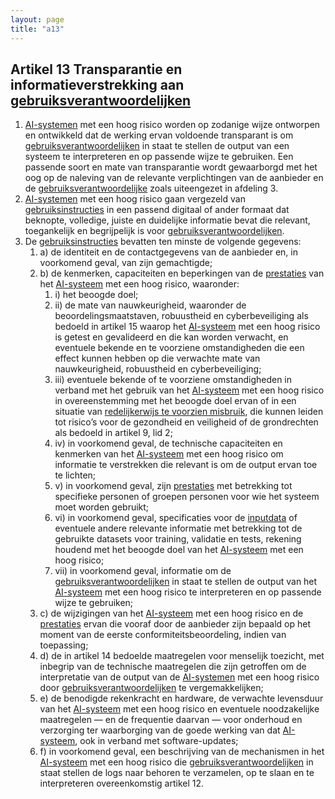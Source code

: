 ```yaml
---
layout: page
title: "a13"
---
```


## Artikel 13 Transparantie en informatieverstrekking aan [gebruiksverantwoordelijken](a3.md#^gebruiksverantwoordelijke)

1. [AI-systemen](a3.md#^ai-systeem) met een hoog risico worden op zodanige wijze ontworpen en ontwikkeld dat de werking ervan voldoende transparant is om [gebruiksverantwoordelijken](a3.md#^gebruiksverantwoordelijke) in staat te stellen de output van een systeem te interpreteren en op passende wijze te gebruiken. Een passende soort en mate van transparantie wordt gewaarborgd met het oog op de naleving van de relevante verplichtingen van de aanbieder en de [gebruiksverantwoordelijke](a3.md#^gebruiksverantwoordelijke) zoals uiteengezet in afdeling 3.
2. [AI-systemen](a3.md#^ai-systeem) met een hoog risico gaan vergezeld van [gebruiksinstructies](a3.md#^instructies) in een passend digitaal of ander formaat dat beknopte, volledige, juiste en duidelijke informatie bevat die relevant, toegankelijk en begrijpelijk is voor [gebruiksverantwoordelijken](a3.md#^gebruiksverantwoordelijke).
3. De [gebruiksinstructies](a3.md#^instructies) bevatten ten minste de volgende gegevens:
	1. a) de identiteit en de contactgegevens van de aanbieder en, in voorkomend geval, van zijn gemachtigde;
	2. b) de kenmerken, capaciteiten en beperkingen van de [prestaties](a3.md#^prestaties) van het [AI-systeem](a3.md#^ai-systeem) met een hoog risico, waaronder:
		1. i) het beoogde doel;
		2. ii) de mate van nauwkeurigheid, waaronder de beoordelingsmaatstaven, robuustheid en cyberbeveiliging als bedoeld in artikel 15 waarop het [AI-systeem](a3.md#^ai-systeem) met een hoog risico is getest en gevalideerd en die kan worden verwacht, en eventuele bekende en te voorziene omstandigheden die een effect kunnen hebben op die verwachte mate van nauwkeurigheid, robuustheid en cyberbeveiliging;
		3. iii) eventuele bekende of te voorziene omstandigheden in verband met het gebruik van het [AI-systeem](a3.md#^ai-systeem) met een hoog risico in overeenstemming met het beoogde doel ervan of in een situatie van [redelijkerwijs te voorzien misbruik](a3.md#^vzmisbruik), die kunnen leiden tot risico’s voor de gezondheid en veiligheid of de grondrechten als bedoeld in artikel 9, lid 2;
		4. iv) in voorkomend geval, de technische capaciteiten en kenmerken van het [AI-systeem](a3.md#^ai-systeem) met een hoog risico om informatie te verstrekken die relevant is om de output ervan toe te lichten;
		5. v) in voorkomend geval, zijn [prestaties](a3.md#^prestaties) met betrekking tot specifieke personen of groepen personen voor wie het systeem moet worden gebruikt;
		6. vi) in voorkomend geval, specificaties voor de [inputdata](a3.md#^idata) of eventuele andere relevante informatie met betrekking tot de gebruikte datasets voor training, validatie en tests, rekening houdend met het beoogde doel van het [AI-systeem](a3.md#^ai-systeem) met een hoog risico;
		7. vii) in voorkomend geval, informatie om de [gebruiksverantwoordelijken](a3.md#^gebruiksverantwoordelijke) in staat te stellen de output van het [AI-systeem](a3.md#^ai-systeem) met een hoog risico te interpreteren en op passende wijze te gebruiken;
	3. c) de wijzigingen van het [AI-systeem](a3.md#^ai-systeem) met een hoog risico en de [prestaties](a3.md#^prestaties) ervan die vooraf door de aanbieder zijn bepaald op het moment van de eerste conformiteitsbeoordeling, indien van toepassing;
	4. d) de in artikel 14 bedoelde maatregelen voor menselijk toezicht, met inbegrip van de technische maatregelen die zijn getroffen om de interpretatie van de output van de [AI-systemen](a3.md#^ai-systeem) met een hoog risico door [gebruiksverantwoordelijken](a3.md#^gebruiksverantwoordelijke) te vergemakkelijken;
	5. e) de benodigde rekenkracht en hardware, de verwachte levensduur van het [AI-systeem](a3.md#^ai-systeem) met een hoog risico en eventuele noodzakelijke maatregelen — en de frequentie daarvan — voor onderhoud en verzorging ter waarborging van de goede werking van dat [AI-systeem](a3.md#^ai-systeem), ook in verband met software-updates;
	6. f) in voorkomend geval, een beschrijving van de mechanismen in het [AI-systeem](a3.md#^ai-systeem) met een hoog risico die [gebruiksverantwoordelijken](a3.md#^gebruiksverantwoordelijke) in staat stellen de logs naar behoren te verzamelen, op te slaan en te interpreteren overeenkomstig artikel 12.
